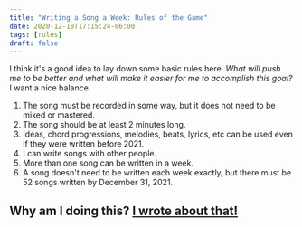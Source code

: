 ```yaml
---
title: "Writing a Song a Week: Rules of the Game"
date: 2020-12-18T17:15:24-06:00
tags: [rules]
draft: false
---
```

I think it's a good idea to lay down some basic rules here. *What will push me to be better and what will make it easier for me to accomplish this goal?* I want a nice balance.

1. The song must be recorded in some way, but it does not need to be mixed or mastered.
2. The song should be at least 2 minutes long.
3. Ideas, chord progressions, melodies, beats, lyrics, etc can be used even if they were written before 2021.
4. I can write songs with other people.
5. More than one song can be written in a week.
6. A song doesn't need to be written each week exactly, but there must be 52 songs written by December 31, 2021.

## Why am I doing this? [I wrote about that!](https://writingasongaweek.com/posts/why)
